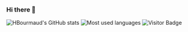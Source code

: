 ### Hi there 👋
![HBourmaud's GitHub stats](https://github-readme-stats.vercel.app/api?username=HBourmaud&count_private=true&show_icons=true&theme=radical) ![Most used languages](https://github-readme-stats.vercel.app/api/top-langs/?username=HBourmaud&theme=radical&count_private=true)
![Visitor Badge](https://visitor-badge.laobi.icu/badge?page_id=HBourmaud.HBourmaud)
